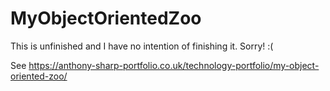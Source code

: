 # MyObjectOrientedZoo

This is unfinished and I have no intention of finishing it. Sorry! :(

See https://anthony-sharp-portfolio.co.uk/technology-portfolio/my-object-oriented-zoo/
